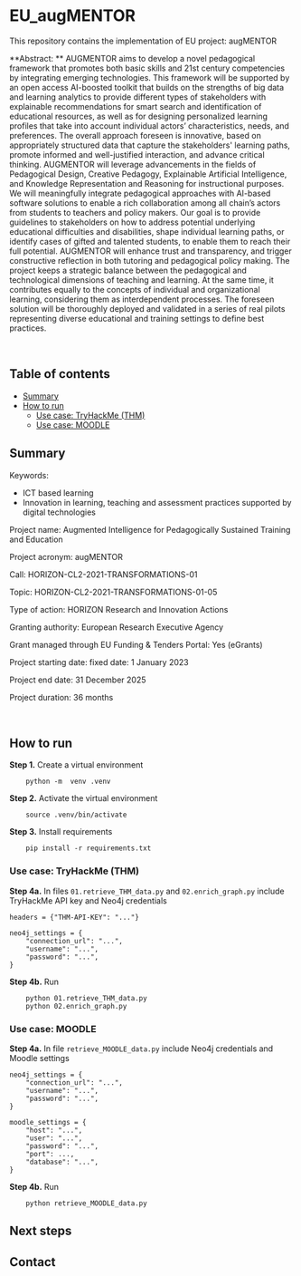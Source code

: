 # EU_augMENTOR

This repository contains the implementation of EU project: augMENTOR

**Abstract: ** AUGMENTOR aims to develop a novel pedagogical framework that promotes both basic skills and 21st century competencies by
integrating emerging technologies. This framework will be supported by an open access AI-boosted toolkit that builds on the strengths
of big data and learning analytics to provide different types of stakeholders with explainable recommendations for smart search and
identification of educational resources, as well as for designing personalized learning profiles that take into account individual actors’
characteristics, needs, and preferences. The overall approach foreseen is innovative, based on appropriately structured data that capture
the stakeholders' learning paths, promote informed and well-justified interaction, and advance critical thinking. AUGMENTOR will
leverage advancements in the fields of Pedagogical Design, Creative Pedagogy, Explainable Artificial Intelligence, and Knowledge
Representation and Reasoning for instructional purposes. We will meaningfully integrate pedagogical approaches with AI-based software
solutions to enable a rich collaboration among all chain’s actors from students to teachers and policy makers. Our goal is to provide
guidelines to stakeholders on how to address potential underlying educational difficulties and disabilities, shape individual learning
paths, or identify cases of gifted and talented students, to enable them to reach their full potential. AUGMENTOR will enhance trust and
transparency, and trigger constructive reflection in both tutoring and pedagogical policy making. The project keeps a strategic balance
between the pedagogical and technological dimensions of teaching and learning. At the same time, it contributes equally to the concepts of
individual and organizational learning, considering them as interdependent processes. The foreseen solution will be thoroughly deployed
and validated in a series of real pilots representing diverse educational and training settings to define best practices.

<br/>

## Table of contents

- [Summary](#summary)
- [How to run](#how-to-run)
    - [Use case: TryHackMe (THM)](#use-case-tryhackme-thm)
    - [Use case: MOODLE](#use-case-moodle)

## Summary

Keywords:
- ICT based learning
- Innovation in learning, teaching and assessment practices supported by digital technologies

Project name: Augmented Intelligence for Pedagogically Sustained Training and Education

Project acronym: augMENTOR

Call: HORIZON-CL2-2021-TRANSFORMATIONS-01

Topic: HORIZON-CL2-2021-TRANSFORMATIONS-01-05

Type of action: HORIZON Research and Innovation Actions

Granting authority: European Research Executive Agency

Grant managed through EU Funding & Tenders Portal: Yes (eGrants)

Project starting date: fixed date: 1 January 2023

Project end date: 31 December 2025

Project duration: 36 months

<br/>

## How to run

**Step 1.** Create a virtual environment 
```
    python -m  venv .venv
```

**Step 2.** Activate the virtual environment 
```
    source .venv/bin/activate
```

**Step 3.** Install requirements 
```
    pip install -r requirements.txt
```

### Use case: TryHackMe (THM)

**Step 4a.** In files ``01.retrieve_THM_data.py`` and ``02.enrich_graph.py`` include TryHackMe API key and Neo4j credentials
```
headers = {"THM-API-KEY": "..."}

neo4j_settings = {
    "connection_url": "...",
    "username": "...",
    "password": "...",
}
```

**Step 4b.** Run
```
    python 01.retrieve_THM_data.py
    python 02.enrich_graph.py
```

### Use case: MOODLE

**Step 4a.** In file ``retrieve_MOODLE_data.py`` include Neo4j credentials and Moodle settings
```
neo4j_settings = {
    "connection_url": "...",
    "username": "...",
    "password": "...",
}

moodle_settings = {
    "host": "...",
    "user": "...",
    "password": "...",
    "port": ...,
    "database": "...",
}
```

**Step 4b.** Run
```
    python retrieve_MOODLE_data.py
```

## Next steps


## Contact 
